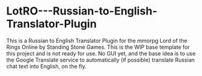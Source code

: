 # LotRO---Russian-to-English-Translator-Plugin
This is a Russian to English Translator Plugin for the mmorpg Lord of the Rings Online by Standing Stone Games. This is the WIP base template for this project and is not ready for use. No GUI yet, and the base idea is to use the Google Translate service to automatically (if possible) translate Russian chat text into English, on the fly. 
